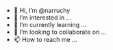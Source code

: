 - 👋 Hi, I’m @narruchy
- 👀 I’m interested in ...
- 🌱 I’m currently learning ...
- 💞️ I’m looking to collaborate on ...
- 📫 How to reach me ...

<!---
narruchy/narruchy is a ✨ special ✨ repository because its `README.md` (this file) appears on your GitHub profile.
You can click the Preview link to take a look at your changes.
--->

